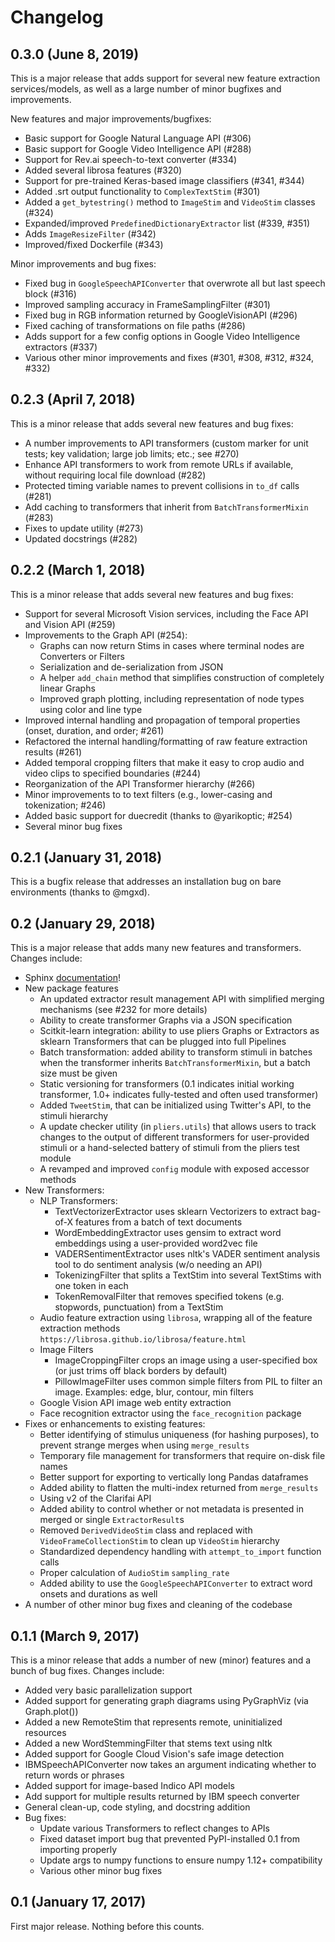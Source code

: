 # Changelog

## 0.3.0 (June 8, 2019)
This is a major release that adds support for several new feature extraction services/models, as well as a large number of minor bugfixes and improvements.

New features and major improvements/bugfixes:
* Basic support for Google Natural Language API (#306)
* Basic support for Google Video Intelligence API (#288)
* Support for Rev.ai speech-to-text converter (#334)
* Added several librosa features (#320)
* Support for pre-trained Keras-based image classifiers (#341, #344)
* Added .srt output functionality to `ComplexTextStim` (#301)
* Added a `get_bytestring()` method to `ImageStim` and `VideoStim` classes (#324)
* Expanded/improved `PredefinedDictionaryExtractor` list (#339, #351)
* Adds `ImageResizeFilter` (#342)
* Improved/fixed Dockerfile (#343)

Minor improvements and bug fixes:
* Fixed bug in `GoogleSpeechAPIConverter` that overwrote all but last speech block (#316)
* Improved sampling accuracy in FrameSamplingFilter (#301)
* Fixed bug in RGB information returned by GoogleVisionAPI (#296)
* Fixed caching of transformations on file paths (#286)
* Adds support for a few config options in Google Video Intelligence extractors (#337)
* Various other minor improvements and fixes (#301, #308, #312, #324, #332)

## 0.2.3 (April 7, 2018)
This is a minor release that adds several new features and bug fixes:
* A number improvements to API transformers (custom marker for unit tests; key validation; large job limits; etc.; see #270)
* Enhance API transformers to work from remote URLs if available, without requiring local file download (#282)
* Protected timing variable names to prevent collisions in `to_df` calls (#281)
* Add caching to transformers that inherit from `BatchTransformerMixin` (#283)
* Fixes to update utility (#273)
* Updated docstrings (#282)

## 0.2.2 (March 1, 2018)
This is a minor release that adds several new features and bug fixes:
* Support for several Microsoft Vision services, including the Face API and Vision API (#259)
* Improvements to the Graph API (#254):
    * Graphs can now return Stims in cases where terminal nodes are Converters or Filters
    * Serialization and de-serialization from JSON
    * A helper `add_chain` method that simplifies construction of completely linear Graphs
    * Improved graph plotting, including representation of node types using color and line type
* Improved internal handling and propagation of temporal properties (onset, duration, and order; #261)
* Refactored the internal handling/formatting of raw feature extraction results (#261)
* Added temporal cropping filters that make it easy to crop audio and video clips to specified boundaries (#244)
* Reorganization of the API Transformer hierarchy (#266)
* Minor improvements to to text filters (e.g., lower-casing and tokenization; #246)
* Added basic support for duecredit (thanks to @yarikoptic; #254)
* Several minor bug fixes

## 0.2.1 (January 31, 2018)
This is a bugfix release that addresses an installation bug on bare environments (thanks to @mgxd).

## 0.2 (January 29, 2018)
This is a major release that adds many new features and transformers. Changes include:
* Sphinx [documentation](http://tyarkoni.github.io/pliers/)!
* New package features
    * An updated extractor result management API with simplified merging mechanisms (see #232 for more details)
    * Ability to create transformer Graphs via a JSON specification
    * Scitkit-learn integration: ability to use pliers Graphs or Extractors as sklearn Transformers that can be plugged into full Pipelines
    * Batch transformation: added ability to transform stimuli in batches when the transformer inherits `BatchTransformerMixin`, but a batch size must be given
    * Static versioning for transformers (0.1 indicates initial working transformer, 1.0+ indicates fully-tested and often used transformer)
    * Added `TweetStim`, that can be initialized using Twitter's API, to the stimuli hierarchy
    * A update checker utility (in `pliers.utils`) that allows users to track changes to the output of different transformers for user-provided stimuli or a hand-selected battery of stimuli from the pliers test module
    * A revamped and improved `config` module with exposed accessor methods 
* New Transformers:
    * NLP Transformers:
        * TextVectorizerExtractor uses sklearn Vectorizers to extract bag-of-X features from a batch of text documents
        * WordEmbeddingExtractor uses gensim to extract word embeddings using a user-provided word2vec file
        * VADERSentimentExtractor uses nltk's VADER sentiment analysis tool to do sentiment analysis (w/o needing an API)
        * TokenizingFilter that splits a TextStim into several TextStims with one token in each
        * TokenRemovalFilter that removes specified tokens (e.g. stopwords, punctuation) from a TextStim
    * Audio feature extraction using `librosa`, wrapping all of the feature extraction methods `https://librosa.github.io/librosa/feature.html`
    * Image Filters
        * ImageCroppingFilter crops an image using a user-specified box (or just trims off black borders by default)
        * PillowImageFilter uses common simple filters from PIL to filter an image. Examples: edge, blur, contour, min filters
    * Google Vision API image web entity extraction
    * Face recognition extractor using the `face_recognition` package
* Fixes or enhancements to existing features:
    * Better identifying of stimulus uniqueness (for hashing purposes), to prevent strange merges when using `merge_results`
    * Temporary file management for transformers that require on-disk file names
    * Better support for exporting to vertically long Pandas dataframes
    * Added ability to flatten the multi-index returned from `merge_results`
    * Using v2 of the Clarifai API
    * Added ability to control whether or not metadata is presented in merged or single `ExtractorResult`s
    * Removed `DerivedVideoStim` class and replaced with `VideoFrameCollectionStim` to clean up `VideoStim` hierarchy
    * Standardized dependency handling with `attempt_to_import` function calls
    * Proper calculation of `AudioStim` `sampling_rate`
    * Added ability to use the `GoogleSpeechAPIConverter` to extract word onsets and durations as well
* A number of other minor bug fixes and cleaning of the codebase

## 0.1.1 (March 9, 2017)
This is a minor release that adds a number of new (minor) features and a bunch of bug fixes. Changes include:
* Added very basic parallelization support
* Added support for generating graph diagrams using PyGraphViz (via Graph.plot())
* Added a new RemoteStim that represents remote, uninitialized resources
* Added a new WordStemmingFilter that stems text using nltk
* Added support for Google Cloud Vision's safe image detection
* IBMSpeechAPIConverter now takes an argument indicating whether to return words or phrases
* Added support for image-based Indico API models
* Add support for multiple results returned by IBM speech converter
* General clean-up, code styling, and docstring addition
* Bug fixes:
    - Update various Transformers to reflect changes to APIs
    - Fixed dataset import bug that prevented PyPI-installed 0.1 from importing properly
    - Update args to numpy functions to ensure numpy 1.12+ compatibility
    - Various other minor bug fixes

## 0.1 (January 17, 2017)
First major release. Nothing before this counts.